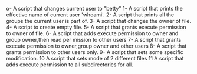 o- A script that changes current user to "betty"
1- A script that prints the effective name of current user 'whoami'.
2- A script that prints all the groups the current user is part of.
3- A script that changes the owner of file.
4- A script to create empty file.
5- A script that grants execute permission to owner of file.
6- A script that adds execute permission to owner and group owner,then read per     mission to other users
7- A script that grants execute permission to owner,group owner and other users
8- A script that grants permission to other users only.
9- A script that sets some specific modification.
10 A script that sets mode of 2 different files
11 A script that adds execute permission to all subdirectories for all.  
